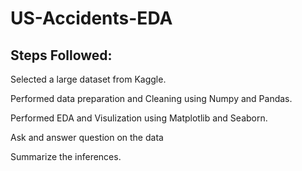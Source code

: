 # US-Accidents-EDA
## Steps Followed:

Selected a large dataset from Kaggle.

Performed data preparation and Cleaning using Numpy and Pandas.

Performed EDA and Visulization using Matplotlib and Seaborn.

Ask and answer question on the data

Summarize the inferences.

